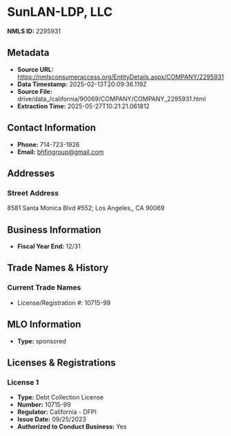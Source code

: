 # SunLAN-LDP, LLC

**NMLS ID:** 2295931

## Metadata
- **Source URL:** https://nmlsconsumeraccess.org/EntityDetails.aspx/COMPANY/2295931
- **Data Timestamp:** 2025-02-13T20:09:36.119Z
- **Source File:** drive/data_/california/90069/COMPANY/COMPANY_2295931.html
- **Extraction Time:** 2025-05-27T10:21:21.061812

## Contact Information
- **Phone:** 714-723-1926
- **Email:** bhfingroup@gmail.com

## Addresses
### Street Address
8581 Santa Monica Blvd #552; Los Angeles,, CA 90069

## Business Information
- **Fiscal Year End:** 12/31

## Trade Names & History
### Current Trade Names
- License/Registration #: 10715-99

## MLO Information
- **Type:** sponsored

## Licenses & Registrations

### License 1
- **Type:** Debt Collection License
- **Number:** 10715-99
- **Regulator:** California - DFPI
- **Issue Date:** 09/25/2023
- **Authorized to Conduct Business:** Yes
